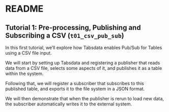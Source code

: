 # README

## Tutorial 1: Pre-processing, Publishing and Subscribing a CSV (`t01_csv_pub_sub`)

In this first tutorial, we’ll explore how Tabsdata enables Pub/Sub for Tables using a CSV file input.

We will start by setting up Tabsdata and registering a publisher that reads data from a CSV file, selects
some aspects of it, and publishes it as a table within the system. 

Following that, we will register a subscriber that subscribes to this published table, and exports it to the file system in a JSON format.

We will then demonstrate that when the publisher is rerun to load new data, the subscriber automatically writes it to the external system.
